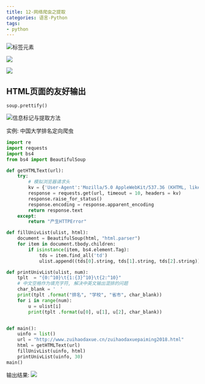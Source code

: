 ```yaml
---
title: 12-网络爬虫之提取
categories: 语言-Python
tags:
- python
---
```


![标签元素](https://upload-images.jianshu.io/upload_images/1662509-ccfce0134b4f7a68.png?imageMogr2/auto-orient/strip%7CimageView2/2/w/1240)

![](https://upload-images.jianshu.io/upload_images/1662509-cdf20b99de823d79.png?imageMogr2/auto-orient/strip%7CimageView2/2/w/1240)

![](https://upload-images.jianshu.io/upload_images/1662509-95180126e2aeae0f.png?imageMogr2/auto-orient/strip%7CimageView2/2/w/1240)

## HTML页面的友好输出

`soup.prettify()`

![信息标记与提取方法](https://upload-images.jianshu.io/upload_images/1662509-44aecb24ed4cf960.png?imageMogr2/auto-orient/strip%7CimageView2/2/w/1240)

实例: 中国大学排名定向爬虫

```python
import re
import requests
import bs4
from bs4 import BeautifulSoup

def getHTMLText(url):
    try:
        # 模拟浏览器请求头
        kv = {'User-Agent':'Mozilla/5.0 AppleWebKit/537.36 (KHTML, like Gecko) Chrome/63.0.3239.132'}
        response = requests.get(url, timeout = 10, headers = kv)
        response.raise_for_status()
        response.encoding = response.apparent_encoding
        return response.text
    except:
        return "产生HTTPError"

def fillUnivList(ulist, html):
    document = BeautifulSoup(html, "html.parser")
    for item in document.tbody.children:
        if isinstance(item, bs4.element.Tag):
            tds = item.find_all('td')
            ulist.append((tds[0].string, tds[1].string, tds[2].string))

def printUnivList(ulist, num):
    tplt  = "{0:^10}\t{1:{3}^10}\t{2:^10}"
    # 中文空格作为填充字符, 解决中英文输出混排的问题
    char_blank = '　'
    print(tplt .format("排名", "学校", "省市", char_blank))
    for i in range(num):
        u = ulist[i]
        print(tplt .format(u[0], u[1], u[2], char_blank))


def main():
    uinfo = list()
    url = "http://www.zuihaodaxue.cn/zuihaodaxuepaiming2018.html"
    html = getHTMLText(url)
    fillUnivList(uinfo, html)
    printUnivList(uinfo, 30)
main()
```

输出结果:
![](https://upload-images.jianshu.io/upload_images/1662509-80d8810c7e81054d.png?imageMogr2/auto-orient/strip%7CimageView2/2/w/1240)
